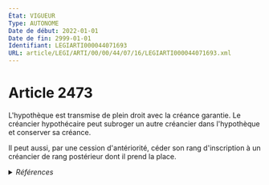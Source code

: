 ```yaml
---
État: VIGUEUR
Type: AUTONOME
Date de début: 2022-01-01
Date de fin: 2999-01-01
Identifiant: LEGIARTI000044071693
URL: article/LEGI/ARTI/00/00/44/07/16/LEGIARTI000044071693.xml
---
```


<h1>Article 2473</h1>

L'hypothèque est transmise de plein droit avec la créance garantie. Le créancier
hypothécaire peut subroger un autre créancier dans l'hypothèque et conserver sa
créance.<br />

Il peut aussi, par une cession d'antériorité, céder son rang d'inscription à un
créancier de rang postérieur dont il prend la place.


<details>
  <summary><em>Références</em></summary>

  <h2>Articles faisant référence à l'article</h2>
  
  <ul>
    <li>
      <a href="https://legal.tricoteuses.fr//redirection/LEGIARTI000044045558?vers=git&vers=legifrance">Ordonnance n° 2021-1192 du 15 septembre 2021 portant réforme du droit des sûretés - article 24 ENTIEREMENT_MODIF</a> MODIFIE source
    </li>
    <li>
      <a href="https://legal.tricoteuses.fr//redirection/LEGIARTI000044045526?vers=git&vers=legifrance">Ordonnance n° 2021-1192 du 15 septembre 2021 portant réforme du droit des sûretés - article 15 ENTIEREMENT_MODIF</a> MODIFIE source
    </li>
  </ul>
  
  <h2>Références faites par l'article</h2>
  
  <ul>
    <li>
      2006-04-21 CITATION cible <a href="https://legal.tricoteuses.fr//redirection/LEGIARTI000006285097?vers=git&vers=legifrance">Ordonnance n° 2006-461 du 21 avril 2006 réformant la saisie immobilière. - article 24 AUTONOME ABROGE, en vigueur du 2007-01-01 au 2012-06-01</a>
    </li>
    <li>
      2021-09-15 MODIFIE cible <a href="https://legal.tricoteuses.fr//redirection/LEGIARTI000044045526?vers=git&vers=legifrance">Ordonnance n° 2021-1192 du 15 septembre 2021 portant réforme du droit des sûretés - article 15 ENTIEREMENT_MODIF</a>
    </li>
    <li>
      2021-09-15 MODIFIE cible <a href="https://legal.tricoteuses.fr//redirection/LEGIARTI000044045558?vers=git&vers=legifrance">Ordonnance n° 2021-1192 du 15 septembre 2021 portant réforme du droit des sûretés - article 24 ENTIEREMENT_MODIF</a>
    </li>
    <li>
      2999-01-01 CONCORDE cible <a href="https://legal.tricoteuses.fr//redirection/LEGIARTI000006446758?vers=git&vers=legifrance">Code civil - article 2178 AUTONOME TRANSFERE, en vigueur du 1804-03-21 au 2006-03-24</a>
    </li>
    <li>
      2999-01-01 CONCORDANCE source <a href="https://legal.tricoteuses.fr//redirection/LEGIARTI000006446758?vers=git&vers=legifrance">Code civil - article 2178 AUTONOME TRANSFERE, en vigueur du 1804-03-21 au 2006-03-24</a>
    </li>
    <li>
      CODIFICATION source Loi 1804-03-19
    </li>
  </ul>
</details>
